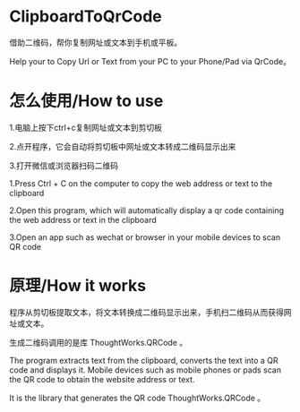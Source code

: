 # ClipboardToQrCode
借助二维码，帮你复制网址或文本到手机或平板。

Help your to Copy Url or Text from your PC to your Phone/Pad via  QrCode。

# 怎么使用/How to use

1.电脑上按下ctrl+c复制网址或文本到剪切板

2.点开程序，它会自动将剪切板中网址或文本转成二维码显示出来

3.打开微信或浏览器扫码二维码

1.Press Ctrl + C on the computer to copy the web address or text to the clipboard

2.Open this program, which will automatically display  a qr code containing the web address or text in the clipboard

3.Open an app such as wechat or browser in your mobile devices to scan QR code

# 原理/How it works
程序从剪切板提取文本，将文本转换成二维码显示出来，手机扫二维码从而获得网址或文本。

生成二维码调用的是库 ThoughtWorks.QRCode 。

The program extracts text from the clipboard, converts the text into a QR code and displays it. Mobile devices such as mobile phones or pads scan the QR code to obtain the website address or text.

It is the library that generates the QR code ThoughtWorks.QRCode 。
